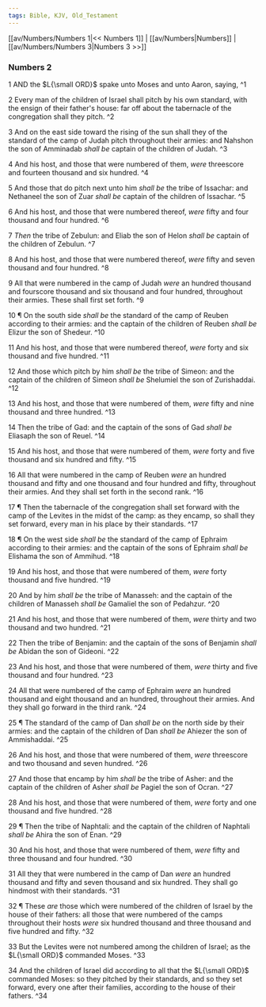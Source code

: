 ```yaml
---
tags: Bible, KJV, Old_Testament
---
```


[[av/Numbers/Numbers 1|<< Numbers 1]] | [[av/Numbers|Numbers]] | [[av/Numbers/Numbers 3|Numbers 3 >>]]

### Numbers 2

1 AND the $L{\small ORD}$ spake unto Moses and unto Aaron, saying, ^1

2 Every man of the children of Israel shall pitch by his own standard, with the ensign of their father's house: far off about the tabernacle of the congregation shall they pitch. ^2

3 And on the east side toward the rising of the sun shall they of the standard of the camp of Judah pitch throughout their armies: and Nahshon the son of Amminadab _shall_ _be_ captain of the children of Judah. ^3

4 And his host, and those that were numbered of them, _were_ threescore and fourteen thousand and six hundred. ^4

5 And those that do pitch next unto him _shall_ _be_ the tribe of Issachar: and Nethaneel the son of Zuar _shall_ _be_ captain of the children of Issachar. ^5

6 And his host, and those that were numbered thereof, _were_ fifty and four thousand and four hundred. ^6

7 _Then_ the tribe of Zebulun: and Eliab the son of Helon _shall_ _be_ captain of the children of Zebulun. ^7

8 And his host, and those that were numbered thereof, _were_ fifty and seven thousand and four hundred. ^8

9 All that were numbered in the camp of Judah _were_ an hundred thousand and fourscore thousand and six thousand and four hundred, throughout their armies. These shall first set forth. ^9

10 ¶ On the south side _shall_ _be_ the standard of the camp of Reuben according to their armies: and the captain of the children of Reuben _shall_ _be_ Elizur the son of Shedeur. ^10

11 And his host, and those that were numbered thereof, _were_ forty and six thousand and five hundred. ^11

12 And those which pitch by him _shall_ _be_ the tribe of Simeon: and the captain of the children of Simeon _shall_ _be_ Shelumiel the son of Zurishaddai. ^12

13 And his host, and those that were numbered of them, _were_ fifty and nine thousand and three hundred. ^13

14 Then the tribe of Gad: and the captain of the sons of Gad _shall_ _be_ Eliasaph the son of Reuel. ^14

15 And his host, and those that were numbered of them, _were_ forty and five thousand and six hundred and fifty. ^15

16 All that were numbered in the camp of Reuben _were_ an hundred thousand and fifty and one thousand and four hundred and fifty, throughout their armies. And they shall set forth in the second rank. ^16

17 ¶ Then the tabernacle of the congregation shall set forward with the camp of the Levites in the midst of the camp: as they encamp, so shall they set forward, every man in his place by their standards. ^17

18 ¶ On the west side _shall_ _be_ the standard of the camp of Ephraim according to their armies: and the captain of the sons of Ephraim _shall_ _be_ Elishama the son of Ammihud. ^18

19 And his host, and those that were numbered of them, _were_ forty thousand and five hundred. ^19

20 And by him _shall_ _be_ the tribe of Manasseh: and the captain of the children of Manasseh _shall_ _be_ Gamaliel the son of Pedahzur. ^20

21 And his host, and those that were numbered of them, _were_ thirty and two thousand and two hundred. ^21

22 Then the tribe of Benjamin: and the captain of the sons of Benjamin _shall_ _be_ Abidan the son of Gideoni. ^22

23 And his host, and those that were numbered of them, _were_ thirty and five thousand and four hundred. ^23

24 All that were numbered of the camp of Ephraim _were_ an hundred thousand and eight thousand and an hundred, throughout their armies. And they shall go forward in the third rank. ^24

25 ¶ The standard of the camp of Dan _shall_ _be_ on the north side by their armies: and the captain of the children of Dan _shall_ _be_ Ahiezer the son of Ammishaddai. ^25

26 And his host, and those that were numbered of them, _were_ threescore and two thousand and seven hundred. ^26

27 And those that encamp by him _shall_ _be_ the tribe of Asher: and the captain of the children of Asher _shall_ _be_ Pagiel the son of Ocran. ^27

28 And his host, and those that were numbered of them, _were_ forty and one thousand and five hundred. ^28

29 ¶ Then the tribe of Naphtali: and the captain of the children of Naphtali _shall_ _be_ Ahira the son of Enan. ^29

30 And his host, and those that were numbered of them, _were_ fifty and three thousand and four hundred. ^30

31 All they that were numbered in the camp of Dan _were_ an hundred thousand and fifty and seven thousand and six hundred. They shall go hindmost with their standards. ^31

32 ¶ These _are_ those which were numbered of the children of Israel by the house of their fathers: all those that were numbered of the camps throughout their hosts _were_ six hundred thousand and three thousand and five hundred and fifty. ^32

33 But the Levites were not numbered among the children of Israel; as the $L{\small ORD}$ commanded Moses. ^33

34 And the children of Israel did according to all that the $L{\small ORD}$ commanded Moses: so they pitched by their standards, and so they set forward, every one after their families, according to the house of their fathers. ^34
